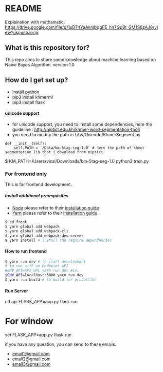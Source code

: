 # README #

Explaination with mathamatic. https://drive.google.com/file/d/1uD74YaAkmbqgFE_hn7GpBt_GM1S8zAJ8/view?usp=sharing

## What is this repository for? ##

This repo aims to share some knowledge about machine learning based on Naive Bayes Algorithm.
version 1.0

## How do I get set up? ##

* install python
* pip3 install khmerml
* pip3 install flask
#### unicode support ####
* for unicode support, you need to install some dependencies, here the guideline : 
  http://niptict.edu.kh/khmer-word-segmentation-tool/
* you need to modify the path in Libs/Unicode/KhmerSegment.py
```
def __init__(self):
	self.PATH = '/Data/km-5tag-seg-1.0' # here the path of khmer segmentation lib that i download from niptict
```
$ KM_PATH=/Users/visal/Downloads/km-5tag-seg-1.0 python3 train.py
### For frontend only
This is for frontend development.
##### Install additional prerequisites
* [Node](https://nodejs.org/en/) please refer to their [installation guide](https://nodejs.org/en/download/package-manager/)
* [Yarn](https://yarnpkg.com)  please refer to their [installation guide](https://yarnpkg.com/en/docs/install).

```sh
$ cd front
$ yarn global add webpack
$ yarn global add webpack-cli
$ yarn global add webpack-dev-server
$ yarn install # install the require dependancies
```
#### How to run frontend
```sh
$ yarn run dev # to start development 
# to run with an Endpoint API
#ENV_API=API_URL yarn run dev #ie. 
$ENV_API=localhost:3000 yarn run dev
$ yarn run build # to build for production
```
#### Run Server
cd api
FLASK_APP=app.py flask run
# For window
set FLASK_APP=app.py
flask run

if you have any question, you can send to these emails.
- email1@gmail.com
- email2@gmail.com
- email3@gmail.com  